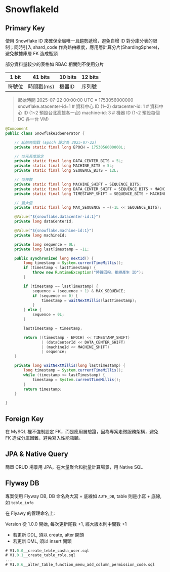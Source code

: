 # SnowflakeId

## Primary Key

使用 Snowflake ID 來確保全局唯一且趨勢遞增，避免自增 ID 對分庫分表的限制；同時引入 shard_code 作為路由維度，應用層計算分片(ShardingSphere)，避免數據庫層 FK 造成瓶頸

部分資料量較少的表格如 RBAC 相關則不使用分片

| 1 bit |    41 bits    |   10 bits   |  12 bits   |
| ------ | -------| -------| ------- |
| 符號位 |  時間戳(ms)   | 機器ID      | 序列號      |

> 起始時間 2025-07-22 00:00:00 UTC = 1753056000000
> snowflake.atacenter-id=1 # 資料中心 ID (1~2) 
> datacenter-id: 1   # 資料中心 ID (1~2 預設台北高雄各一台)
> machine-id: 3      # 機器 ID (1~2 預設每個 DC 各一台 VM)

```java
@Component
public class SnowflakeIdGenerator {

    // 起始時間戳 (Epoch 設定為 2025-07-22)
    private static final long EPOCH = 1753056000000L;

    // 位元長度設定
    private static final long DATA_CENTER_BITS = 5L;
    private static final long MACHINE_BITS = 5L;
    private static final long SEQUENCE_BITS = 12L;

    // 位移數
    private static final long MACHINE_SHIFT = SEQUENCE_BITS;
    private static final long DATA_CENTER_SHIFT = SEQUENCE_BITS + MACHINE_BITS;
    private static final long TIMESTAMP_SHIFT = SEQUENCE_BITS + MACHINE_BITS + DATA_CENTER_BITS;

    // 最大值
    private static final long MAX_SEQUENCE = ~(-1L << SEQUENCE_BITS);

    @Value("${snowflake.datacenter-id:1}")
    private long dataCenterId;

    @Value("${snowflake.machine-id:1}")
    private long machineId;

    private long sequence = 0L;
    private long lastTimestamp = -1L;

    public synchronized long nextId() {
        long timestamp = System.currentTimeMillis();
        if (timestamp < lastTimestamp) {
            throw new RuntimeException("時鐘回撥，拒絕產生 ID");
        }

        if (timestamp == lastTimestamp) {
            sequence = (sequence + 1) & MAX_SEQUENCE;
            if (sequence == 0) {
                timestamp = waitNextMillis(lastTimestamp);
            }
        } else {
            sequence = 0L;
        }

        lastTimestamp = timestamp;

        return ((timestamp - EPOCH) << TIMESTAMP_SHIFT)
                | (dataCenterId << DATA_CENTER_SHIFT)
                | (machineId << MACHINE_SHIFT)
                | sequence;
    }

    private long waitNextMillis(long lastTimestamp) {
        long timestamp = System.currentTimeMillis();
        while (timestamp <= lastTimestamp) {
            timestamp = System.currentTimeMillis();
        }
        return timestamp;
    }

}
```

## Foreign Key

在 MySQL 裡不強制設定 FK，而是應用層驗證，因為專案走微服務架構，避免 FK 造成分庫困難，避免寫入性能瓶頸。

## JPA & Native Query

簡單 CRUD 場景用 JPA，在大量聚合和批量計算場景，用 Native SQL

## Flyway DB

專案使用 Flyway DB, DB 命名為大寫 + 底線如 ```AUTH_DB```,  table 則是小寫 + 底線, 如 ```teble_info```

在 Flyawy 的管理命名上:

Version 從 1.0.0 開始, 每次更新尾數 +1, 經大版本則中間數 +1

* 若更新 DDL, 須以 create, alter 開頭
* 若更新 DML, 須以 insert 開頭

```sql
# V1.0.0__create_teble_casha_user.sql
# V1.0.1__create_table_role.sql
...
# V1.0.6__alter_table_function_menu_add_column_permission_code.sql
```

